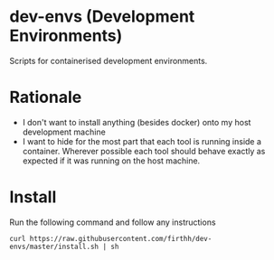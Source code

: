 # dev-envs (Development Environments)
Scripts for containerised development environments.

# Rationale

- I don't want to install anything (besides docker) onto my host development machine
- I want to hide for the most part that each tool is running inside a container. Wherever possible each tool should behave exactly as expected if it was running on the host machine.

# Install

Run the following command and follow any instructions

```
curl https://raw.githubusercontent.com/firthh/dev-envs/master/install.sh | sh
```
